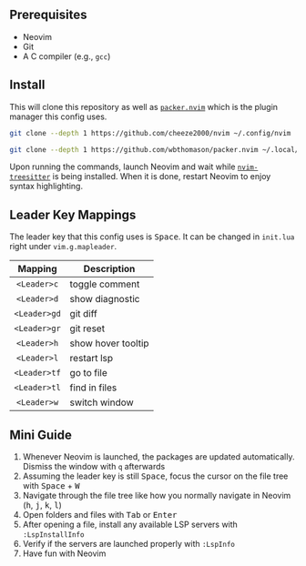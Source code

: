## Prerequisites
- Neovim
- Git
- A C compiler (e.g., `gcc`)

## Install
This will clone this repository as well as [`packer.nvim`](https://github.com/wbthomason/packer.nvim) which is the plugin manager this config uses.
```bash
git clone --depth 1 https://github.com/cheeze2000/nvim ~/.config/nvim

git clone --depth 1 https://github.com/wbthomason/packer.nvim ~/.local/share/nvim/site/pack/packer/start/packer.nvim
```
Upon running the commands, launch Neovim and wait while [`nvim-treesitter`](https://github.com/nvim-treesitter/nvim-treesitter) is being installed.
When it is done, restart Neovim to enjoy syntax highlighting.

## Leader Key Mappings
The leader key that this config uses is <kbd>Space</kbd>. It can be changed in `init.lua` right under `vim.g.mapleader`.

| Mapping      | Description        |
| :-:          | -                  |
| `<Leader>c`  | toggle comment     |
| `<Leader>d`  | show diagnostic    |
| `<Leader>gd` | git diff           |
| `<Leader>gr` | git reset          |
| `<Leader>h`  | show hover tooltip |
| `<Leader>l`  | restart lsp        |
| `<Leader>tf` | go to file         |
| `<Leader>tl` | find in files      |
| `<Leader>w`  | switch window      |

## Mini Guide
1. Whenever Neovim is launched, the packages are updated automatically. Dismiss the window with `q` afterwards
1. Assuming the leader key is still <kbd>Space</kbd>, focus the cursor on the file tree with <kbd>Space</kbd> + <kbd>W</kbd>
1. Navigate through the file tree like how you normally navigate in Neovim (<kbd>h</kbd>, <kbd>j</kbd>, <kbd>k</kbd>, <kbd>l</kbd>)
1. Open folders and files with <kbd>Tab</kbd> or <kbd>Enter</kbd>
1. After opening a file, install any available LSP servers with `:LspInstallInfo`
1. Verify if the servers are launched properly with `:LspInfo`
1. Have fun with Neovim
